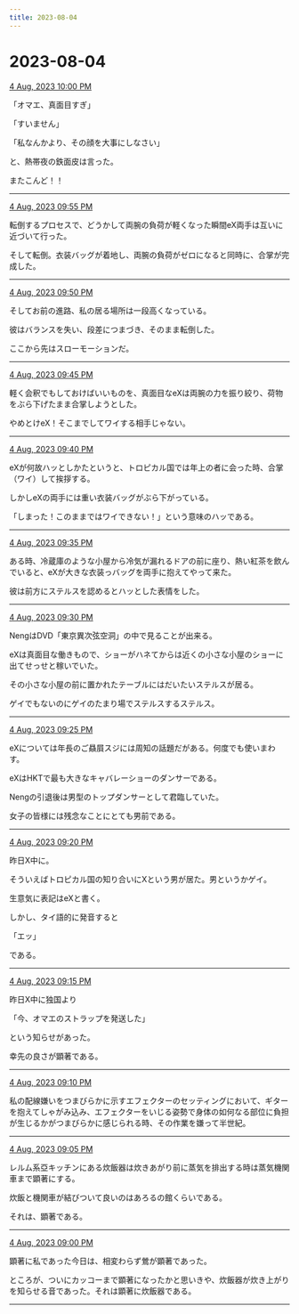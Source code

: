 ```yaml
---
title: 2023-08-04
---
```

# 2023-08-04

[4 Aug, 2023 10:00 PM](https://twitter.com/hirasawa/status/1687448309609488389#m)

「オマエ、真面目すぎ」  
  
「すいません」  
  
「私なんかより、その顔を大事にしなさい」  
  
と、熱帯夜の鉄面皮は言った。  
  
またこんど！！

---

[4 Aug, 2023 09:55 PM](https://twitter.com/hirasawa/status/1687447039880417280#m)

転倒するプロセスで、どうかして両腕の負荷が軽くなった瞬間eX両手は互いに近づいて行った。  
  
そして転倒。衣装バッグが着地し、両腕の負荷がゼロになると同時に、合掌が完成した。

---

[4 Aug, 2023 09:50 PM](https://twitter.com/hirasawa/status/1687445781870174208#m)

そしてお前の進路、私の居る場所は一段高くなっている。  
  
彼はバランスを失い、段差につまづき、そのまま転倒した。  
  
ここから先はスローモーションだ。

---

[4 Aug, 2023 09:45 PM](https://twitter.com/hirasawa/status/1687444523436150786#m)

軽く会釈でもしておけばいいものを、真面目なeXは両腕の力を振り絞り、荷物をぶら下げたまま合掌しようとした。  
  
やめとけeX！そこまでしてワイする相手じゃない。

---

[4 Aug, 2023 09:40 PM](https://twitter.com/hirasawa/status/1687443265010982912#m)

eXが何故ハッとしかたというと、トロピカル国では年上の者に会った時、合掌（ワイ）して挨拶する。  
  
しかしeXの両手には重い衣装バッグがぶら下がっている。  
  
「しまった！このままではワイできない！」という意味のハッである。

---

[4 Aug, 2023 09:35 PM](https://twitter.com/hirasawa/status/1687442006954385408#m)

ある時、冷蔵庫のような小屋から冷気が漏れるドアの前に座り、熱い紅茶を飲んでいると、eXが大きな衣装っバッグを両手に抱えてやって来た。  
  
彼は前方にステルスを認めるとハッとした表情をした。

---

[4 Aug, 2023 09:30 PM](https://twitter.com/hirasawa/status/1687440750802354177#m)

NengはDVD「東京異次弦空洞」の中で見ることが出来る。  
  
eXは真面目な働きもので、ショーがハネてからは近くの小さな小屋のショーに出てせっせと稼いでいた。  
  
その小さな小屋の前に置かれたテーブルにはだいたいステルスが居る。  
  
ゲイでもないのにゲイのたまり場でステルスするステルス。

---

[4 Aug, 2023 09:25 PM](https://twitter.com/hirasawa/status/1687439490158297088#m)

eXについては年長のご贔屓スジには周知の話題だがある。何度でも使いまわす。  
  
eXはHKTで最も大きなキャバレーショーのダンサーである。  
  
Nengの引退後は男型のトップダンサーとして君臨していた。  
  
女子の皆様には残念なことにとても男前である。

---

[4 Aug, 2023 09:20 PM](https://twitter.com/hirasawa/status/1687438231887912963#m)

昨日X中に。  
  
そういえばトロピカル国の知り合いにXという男が居た。男というかゲイ。  
  
生意気に表記はeXと書く。  
  
しかし、タイ語的に発音すると  
  
「エッ」  
  
である。

---

[4 Aug, 2023 09:15 PM](https://twitter.com/hirasawa/status/1687436973680820225#m)

昨日X中に独国より  
  
「今、オマエのストラップを発送した」  
  
という知らせがあった。  
  
幸先の良さが顕著である。

---

[4 Aug, 2023 09:10 PM](https://twitter.com/hirasawa/status/1687435715607764992#m)

私の配線嫌いをつまびらかに示すエフェクターのセッティングにおいて、ギターを抱えてしゃがみ込み、エフェクターをいじる姿勢で身体の如何なる部位に負担が生じるかがつまびらかに感じられる時、その作業を嫌って半世紀。

---

[4 Aug, 2023 09:05 PM](https://twitter.com/hirasawa/status/1687434457480122369#m)

レルム系亞キッチンにある炊飯器は炊きあがり前に蒸気を排出する時は蒸気機関車まで顕著にする。  
  
炊飯と機関車が結びついて良いのはあろるの館くらいである。  
  
それは、顕著である。

---

[4 Aug, 2023 09:00 PM](https://twitter.com/hirasawa/status/1687433211192946688#m)

顕著に私であった今日は、相変わらず鶯が顕著であった。  
  
ところが、ついにカッコーまで顕著になったかと思いきや、炊飯器が炊き上がりを知らせる音であった。それは顕著に炊飯器である。

---

